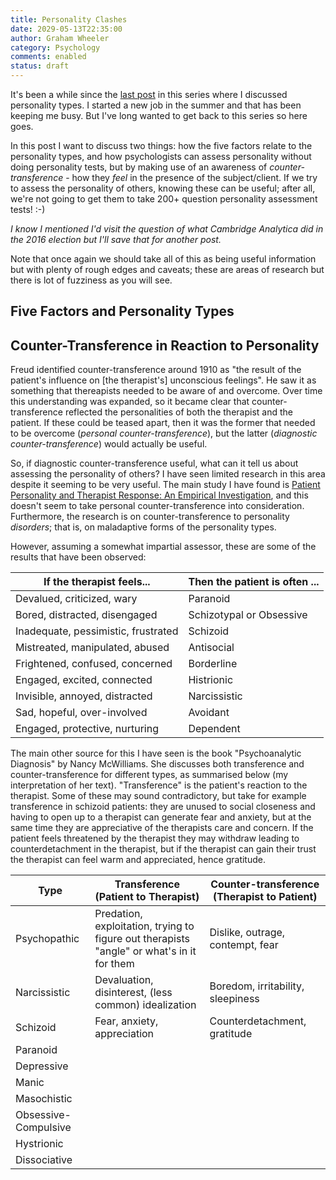 ```yaml
---
title: Personality Clashes
date: 2029-05-13T22:35:00
author: Graham Wheeler
category: Psychology
comments: enabled
status: draft
---
```



It's been a while since the [last post](/posts/personality-and-relationships2.html) in this series where I discussed personality types. I started a new job in the summer and that has been keeping me busy. But I've long wanted to get back to this series so here goes.

In this post I want to discuss two things: how the five factors relate to the personality types, and how psychologists can assess personality without doing personality tests, but by making use of an awareness of _counter-transference_ - how they _feel_ in the presence of the subject/client. If we try to assess the personality of others, knowing these can be useful; after all, we're not going to get them to take 200+ question personality assessment tests! :-)

_I know I mentioned I'd visit the question of what Cambridge Analytica did in the 2016 election but I'll save that for another post._

Note that once again we should take all of this as being useful information but with plenty of rough edges and caveats; these are areas of research but there is lot of fuzziness as you will see.

## Five Factors and Personality Types




## Counter-Transference in Reaction to Personality

Freud identified counter-transference around 1910 as "the result of the patient's influence on \[the therapist's\] unconscious feelings". He saw it as something that thereapists needed to be aware of and overcome. Over time this understanding was expanded, so it became clear that counter-transference reflected the personalities of both the therapist and the patient. If these could be teased apart, then it was the former that needed to be overcome (_personal counter-transference_), but the latter (_diagnostic counter-transference_) would actually be useful.

So, if diagnostic counter-transference useful, what can it tell us about assessing the personality of others? I have seen limited research in this area despite it seeming to be very useful. The main study I have found is [Patient Personality and Therapist
Response: An Empirical Investigation](https://pdfs.semanticscholar.org/3b6e/20332a61cb3c924dec135c1f0823781b57aa.pdf), and this doesn't seem to take personal counter-transference into consideration. Furthermore, the research is on counter-transference to personality _disorders_; that is, on maladaptive forms of the personality types.

However, assuming a somewhat impartial assessor, these are some of the results that have been observed:

| If the therapist feels... | Then the patient is often ... |
|---|---|
| Devalued, criticized, wary | Paranoid |
| Bored, distracted, disengaged | Schizotypal or Obsessive |
| Inadequate, pessimistic, frustrated | Schizoid |
| Mistreated, manipulated, abused | Antisocial |
| Frightened, confused, concerned | Borderline |
| Engaged, excited, connected | Histrionic |
| Invisible, annoyed, distracted | Narcissistic |
| Sad, hopeful, over-involved | Avoidant |
| Engaged, protective, nurturing | Dependent |

The main other source for this I have seen is the book "Psychoanalytic Diagnosis" by Nancy McWilliams. She discusses both transference and counter-transference for different types, as summarised below (my interpretation of her text). "Transference" is the patient's reaction to the therapist. Some of these may sound contradictory, but take for example transference in schizoid patients: they are unused to social closeness and having to open up to a therapist can generate fear and anxiety, but at the same time they are appreciative of the therapists care and concern. If the patient feels threatened by the therapist they may withdraw leading to counterdetachment in the therapist, but if the therapist can gain their trust the therapist can feel warm and appreciated, hence gratitude.

| Type | Transference (Patient to Therapist) | Counter-transference (Therapist to Patient) |
|---|---|---|
| Psychopathic | Predation, exploitation, trying to figure out therapists "angle" or what's in it for them | Dislike, outrage, contempt, fear |
| Narcissistic | Devaluation, disinterest, (less common) idealization | Boredom, irritability, sleepiness |
| Schizoid | Fear, anxiety, appreciation | Counterdetachment, gratitude |
| Paranoid |||
|Depressive |||
| Manic |||
| Masochistic |||
| Obsessive-Compulsive |||
| Hystrionic |||
| Dissociative |||



